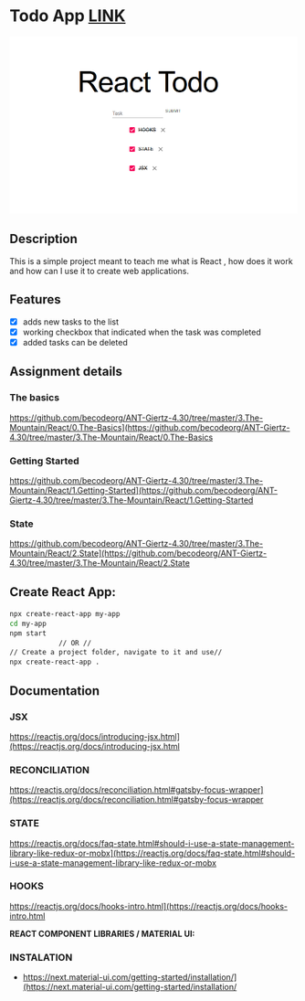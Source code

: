 # Todo App [LINK](https://first-todo-list-app.netlify.app/)
![](img/react-todo-app.png)

## Description

This is a simple project meant to teach me what is React , how does it work and how can I use it to create web applications.

## Features

- [x]  adds new tasks to the list
- [x]  working checkbox that indicated when the task was completed
- [x]  added tasks can be deleted

## Assignment details

### The basics
https://github.com/becodeorg/ANT-Giertz-4.30/tree/master/3.The-Mountain/React/0.The-Basics](https://github.com/becodeorg/ANT-Giertz-4.30/tree/master/3.The-Mountain/React/0.The-Basics

### Getting Started
https://github.com/becodeorg/ANT-Giertz-4.30/tree/master/3.The-Mountain/React/1.Getting-Started](https://github.com/becodeorg/ANT-Giertz-4.30/tree/master/3.The-Mountain/React/1.Getting-Started

### State 
https://github.com/becodeorg/ANT-Giertz-4.30/tree/master/3.The-Mountain/React/2.State](https://github.com/becodeorg/ANT-Giertz-4.30/tree/master/3.The-Mountain/React/2.State

## Create React App:

```bash
npx create-react-app my-app
cd my-app
npm start
			// OR //
// Create a project folder, navigate to it and use//
npx create-react-app .
```

## Documentation

### JSX
https://reactjs.org/docs/introducing-jsx.html](https://reactjs.org/docs/introducing-jsx.html

### RECONCILIATION
https://reactjs.org/docs/reconciliation.html#gatsby-focus-wrapper](https://reactjs.org/docs/reconciliation.html#gatsby-focus-wrapper

### STATE
https://reactjs.org/docs/faq-state.html#should-i-use-a-state-management-library-like-redux-or-mobx](https://reactjs.org/docs/faq-state.html#should-i-use-a-state-management-library-like-redux-or-mobx

### HOOKS
https://reactjs.org/docs/hooks-intro.html](https://reactjs.org/docs/hooks-intro.html

**REACT COMPONENT LIBRARIES / MATERIAL UI:**

### INSTALATION
- https://next.material-ui.com/getting-started/installation/](https://next.material-ui.com/getting-started/installation/
